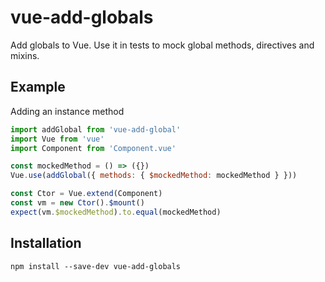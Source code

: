 # vue-add-globals

Add globals to Vue. Use it in tests to mock global methods, directives and mixins.

## Example

Adding an instance method
```js
import addGlobal from 'vue-add-global'
import Vue from 'vue'
import Component from 'Component.vue'

const mockedMethod = () => ({})
Vue.use(addGlobal({ methods: { $mockedMethod: mockedMethod } }))

const Ctor = Vue.extend(Component)
const vm = new Ctor().$mount()
expect(vm.$mockedMethod).to.equal(mockedMethod)
```

## Installation

```shell
npm install --save-dev vue-add-globals
```